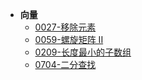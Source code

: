 - **向量**
	- [0027-移除元素](_source/DSNA/Vector/lc0027.md)
	- [0059-螺旋矩阵 II](_source/DSNA/Vector/lc0059.md)
	- [0209-长度最小的子数组](_source/DSNA/Vector/lc0209.md)
	- [0704-二分查找](_source/DSNA/Vector/lc0704.md)
